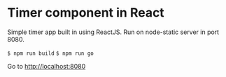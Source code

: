 # Timer component in React

Simple timer app built in using ReactJS. Run on node-static server in port 8080.

`$ npm run build`
`$ npm run go`

Go to <http://localhost:8080>
